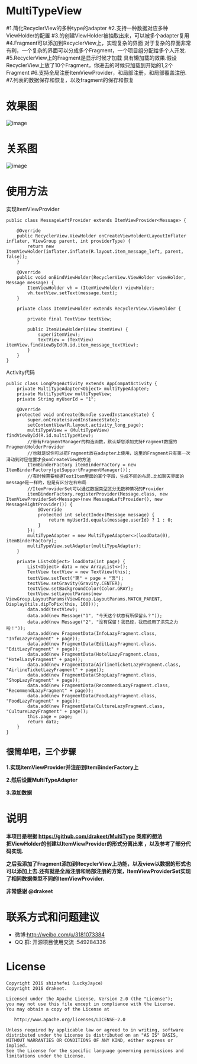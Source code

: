 MultiTypeView
==================  

#1.简化RecyclerView的多种type的adapter
#2.支持一种数据对应多种ViewHolder的配置
#3.的创建ViewHolder被抽取出来，可以被多个adapter复用
#4.Fragment可以添加到RecyclerView上，实现复杂的界面
   对于复杂的界面非常有利，一个复杂的界面可以分成多个Fragment，一个项目组分配给多个人开发.  
#5.RecyclerView上的Fragment是显示时候才加载
   具有懒加载的效果.假设RecyclerView上放了10个Fragment，你进去的时候只加载到开始的1,2个Fragment
#6.支持全局注册ItemViewProvider，和局部注册，和局部覆盖注册.
#7.列表的数据保存和恢复，以及fragment的保存和恢复  

# 效果图 #
![image](https://github.com/LuckyJayce/MultiTypeView/blob/master/raw/1.png)  
# 关系图 #
![image](https://github.com/LuckyJayce/MultiTypeView/blob/master/raw/2.png)  
# 使用方法

实现ItemViewProvider

	public class MessageLeftProvider extends ItemViewProvider<Message> {
	
	    @Override
	    public RecyclerView.ViewHolder onCreateViewHolder(LayoutInflater inflater, ViewGroup parent, int providerType) {
	        return new ItemViewHolder(inflater.inflate(R.layout.item_message_left, parent, false));
	    }
	
	    @Override
	    public void onBindViewHolder(RecyclerView.ViewHolder viewHolder, Message message) {
	        ItemViewHolder vh = (ItemViewHolder) viewHolder;
	        vh.textView.setText(message.text);
	    }
	
	    private class ItemViewHolder extends RecyclerView.ViewHolder {
	
	        private final TextView textView;
	
	        public ItemViewHolder(View itemView) {
	            super(itemView);
	            textView = (TextView) itemView.findViewById(R.id.item_message_textView);
	        }
	    }
	}

Activity代码

	public class LongPageActivity extends AppCompatActivity {
	    private MultiTypeAdapter<Object> multiTypeAdapter;
	    private MultiTypeView multiTypeView;
	    private String myUserId = "1";
	
	    @Override
	    protected void onCreate(Bundle savedInstanceState) {
	        super.onCreate(savedInstanceState);
	        setContentView(R.layout.activity_long_page);
	        multiTypeView = (MultiTypeView) findViewById(R.id.multiTypeView);
	        //带有FragmentManager的构造函数，默认帮您添加支持Fragment数据的FragmentHolderProvider
	        //也就是说你可以把Fragment放在adapter上使用，这里的Fragment只有第一次滑动到对应位置才会onCreateView的方法
	        ItemBinderFactory itemBinderFactory = new ItemBinderFactory(getSupportFragmentManager());
	        //有时候需要根据TextItem里面的某个字段，生成不同的布局.比如聊天界面的message是一样的，但是有区分左右布局
	        //ItemProviderSet可以通过数据类型区分无数种情况的Provider
	        itemBinderFactory.registerProvider(Message.class, new ItemViewProviderSet<Message>(new MessageLeftProvider(), new MessageRightProvider()) {
	            @Override
	            protected int selectIndex(Message message) {
	                return myUserId.equals(message.userId) ? 1 : 0;
	            }
	        });
	        multiTypeAdapter = new MultiTypeAdapter<>(loadData(0), itemBinderFactory);
	        multiTypeView.setAdapter(multiTypeAdapter);
	    }
	
	    private List<Object> loadData(int page) {
	        List<Object> data = new ArrayList<>();
	        TextView textView = new TextView(this);
	        textView.setText("第" + page + "页");
	        textView.setGravity(Gravity.CENTER);
	        textView.setBackgroundColor(Color.GRAY);
	        textView.setLayoutParams(new ViewGroup.LayoutParams(ViewGroup.LayoutParams.MATCH_PARENT, DisplayUtils.dipToPix(this, 100)));
	        data.add(textView);
	        data.add(new Message("1", "今天这个状态有所保留么？"));
            data.add(new Message("2", "没有保留！我已经，我已经用了洪荒之力啦！"));
	        data.add(new FragmentData(InfoLazyFragment.class, "InfoLazyFragment" + page));
	        data.add(new FragmentData(EditLazyFragment.class, "EditLazyFragment" + page));
	        data.add(new FragmentData(HotelLazyFragment.class, "HotelLazyFragment" + page));
	        data.add(new FragmentData(AirlineTicketLazyFragment.class, "AirlineTicketLazyFragment" + page));
	        data.add(new FragmentData(ShopLazyFragment.class, "ShopLazyFragment" + page));
	        data.add(new FragmentData(RecommendLazyFragment.class, "RecommendLazyFragment" + page));
	        data.add(new FragmentData(FoodLazyFragment.class, "FoodLazyFragment" + page));
	        data.add(new FragmentData(CultureLazyFragment.class, "CultureLazyFragment" + page));
	        this.page = page;
	        return data;
	    }
	}  
## 很简单吧，三个步骤  
**1.实现ItemViewProvider并注册到ItemBinderFactory上**  
  
**2.然后设置MultiTypeAdapter**  
   
**3.添加数据**   

  
  
# 说明 #
    
**本项目是根据 https://github.com/drakeet/MultiType 类库的想法  
把ViewHolder的创建以ItemViewProvider的形式分离出来
，以及参考了部分代码实现.**  

**之后我添加了Fragment添加到RecyclerView上功能，以及view以数据的形式也可以添加上去.还有就是全局注册和局部注册的方案，ItemViewProviderSet实现了相同数据类型不同的ItemViewProvider.**  

**非常感谢** **@drakeet**

# 联系方式和问题建议

* 微博:http://weibo.com/u/3181073384
* QQ 群: 开源项目使用交流 :549284336

License
=======

    Copyright 2016 shizhefei（LuckyJayce）
    Copyright 2016 drakeet.

    Licensed under the Apache License, Version 2.0 (the "License");
    you may not use this file except in compliance with the License.
    You may obtain a copy of the License at

       http://www.apache.org/licenses/LICENSE-2.0

    Unless required by applicable law or agreed to in writing, software
    distributed under the License is distributed on an "AS IS" BASIS,
    WITHOUT WARRANTIES OR CONDITIONS OF ANY KIND, either express or implied.
    See the License for the specific language governing permissions and
    limitations under the License.
